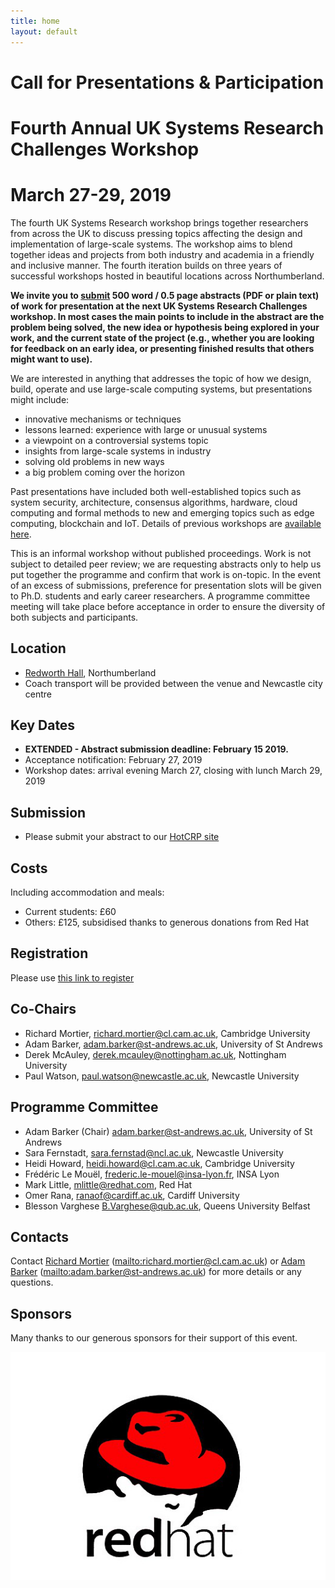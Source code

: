 ```yaml
---
title: home
layout: default
---
```


#                     Call for Presentations & Participation
#              Fourth Annual UK Systems Research Challenges Workshop
#                              March 27-29, 2019

The fourth UK Systems Research workshop brings together researchers from across the UK to discuss pressing topics affecting the design and implementation of large-scale systems. The workshop aims to blend together ideas and projects from both industry and academia in a friendly and inclusive manner. The fourth iteration builds on three years of successful workshops hosted in beautiful locations across Northumberland. 

**We invite you to [submit](https://hotcrp.uksystems.org/) 500 word / 0.5 page abstracts (PDF or plain text) of work for presentation at the next UK Systems Research Challenges workshop. In most cases the main points to include in the abstract are the problem being solved, the new idea or hypothesis being explored in your work, and the current state of the project (e.g., whether you are looking for feedback on an early idea, or presenting finished results that others might want to use).**

We are interested in anything that addresses the topic of how we design, build, operate and use large-scale computing systems, but presentations might include: 

- innovative mechanisms or techniques
- lessons learned: experience with large or unusual systems
- a viewpoint on a controversial systems topic
- insights from large-scale systems in industry
- solving old problems in new ways
- a big problem coming over the horizon

Past presentations have included both well-established topics such as system security, architecture, consensus algorithms, hardware, cloud computing and formal methods to new and emerging topics such as edge computing, blockchain and IoT. Details of previous workshops are [available here](/workshop).


This is an informal workshop without published proceedings. Work is not subject to detailed peer review; we are requesting abstracts only to help us put together the programme and confirm that work is on-topic. In the event of an excess of submissions, preference for presentation slots will be given to Ph.D. students and early career researchers. A programme committee meeting will take place before acceptance in order to ensure the diversity of both subjects and participants.

Location
--------
- [Redworth Hall](https://www.thecairncollection.co.uk/hotels/the-redworth-hall/), Northumberland
- Coach transport will be provided between the venue and Newcastle city centre

Key Dates
---------

- **EXTENDED - Abstract submission deadline: February 15 2019.**
- Acceptance notification: February 27, 2019
- Workshop dates: arrival evening March 27, closing with lunch March 29, 2019

Submission
----------

- Please submit your abstract to our [HotCRP site](https://hotcrp.uksystems.org/)

Costs
-----

Including accommodation and meals:
- Current students: £60
- Others: £125, subsidised thanks to generous donations from Red Hat

Registration
------------

Please use [this link to register](https://webstore.ncl.ac.uk/conferences-and-events/faculty-of-science-agriculture-engineering/school-of-computing/4th-annual-uk-systems-research-challenges-workshop)

Co-Chairs
---------

- Richard Mortier, <richard.mortier@cl.cam.ac.uk>, Cambridge University
- Adam Barker, <adam.barker@st-andrews.ac.uk>, University of St Andrews
- Derek McAuley, <derek.mcauley@nottingham.ac.uk>, Nottingham University
- Paul Watson, <paul.watson@newcastle.ac.uk>, Newcastle University

Programme Committee
-------------------

- Adam Barker (Chair) <adam.barker@st-andrews.ac.uk>, University of St Andrews
- Sara Fernstadt, <sara.fernstad@ncl.ac.uk>, Newcastle University
- Heidi Howard, <heidi.howard@cl.cam.ac.uk>, Cambridge University
- Frédéric Le Mouël, <frederic.le-mouel@insa-lyon.fr>, INSA Lyon
- Mark Little, <mlittle@redhat.com>, Red Hat
- Omer Rana, <ranaof@cardiff.ac.uk>, Cardiff University
- Blesson Varghese <B.Varghese@qub.ac.uk>, Queens University Belfast


Contacts
--------

Contact [Richard Mortier][mort] (<mailto:richard.mortier@cl.cam.ac.uk>) or [Adam Barker][barker] (<mailto:adam.barker@st-andrews.ac.uk>) for more details or any questions.

[mort]: http://mort.io/
[barker]: http://www.adambarker.org

Sponsors
--------

Many thanks to our generous sponsors for their support of this event.

![Red Hat](/images/redhat.png)
